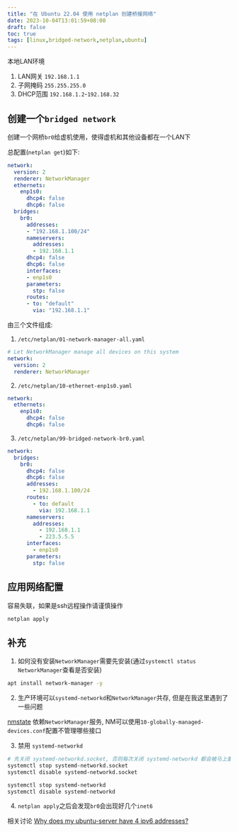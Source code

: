 ```yaml
---
title: "在 Ubuntu 22.04 使用 netplan 创建桥接网络"
date: 2023-10-04T13:01:59+08:00
draft: false
toc: true
tags: [linux,bridged-network,netplan,ubuntu]
---
```


本地LAN环境

1. LAN网关 `192.168.1.1`
2. 子网掩码 `255.255.255.0`
2. DHCP范围 `192.168.1.2`-`192.168.32`

## 创建一个`bridged network`

创建一个网桥`br0`给虚机使用，使得虚机和其他设备都在一个LAN下

总配置(`netplan get`)如下:

```yaml
network:
  version: 2
  renderer: NetworkManager
  ethernets:
    enp1s0:
      dhcp4: false
      dhcp6: false
  bridges:
    br0:
      addresses:
      - "192.168.1.100/24"
      nameservers:
        addresses:
        - 192.168.1.1
      dhcp4: false
      dhcp6: false
      interfaces:
      - enp1s0
      parameters:
        stp: false
      routes:
      - to: "default"
        via: "192.168.1.1"
```

由三个文件组成:

1. `/etc/netplan/01-network-manager-all.yaml`

```yaml
# Let NetworkManager manage all devices on this system
network:
  version: 2
  renderer: NetworkManager
```

2. `/etc/netplan/10-ethernet-enp1s0.yaml`

```yaml
network:
  ethernets:
    enp1s0:
      dhcp4: false
      dhcp6: false
```

3. `/etc/netplan/99-bridged-network-br0.yaml`

```yaml
network:
  bridges:
    br0:
      dhcp4: false
      dhcp6: false
      addresses:
        - 192.168.1.100/24
      routes:
        - to: default
          via: 192.168.1.1
      nameservers:
        addresses: 
          - 192.168.1.1
          - 223.5.5.5
      interfaces:
        - enp1s0
      parameters:
        stp: false
```

## 应用网络配置

容易失联，如果是ssh远程操作请谨慎操作

```bash
netplan apply
```

## 补充

1. 如何没有安装`NetworkManager`需要先安装(通过`systemctl status NetworkManager`查看是否安装)

```bash
apt install network-manager -y
```

2. 生产环境可以`systemd-networkd`和`NetworkManager`共存, 但是在我这里遇到了一些问题

[nmstate](https://nmstate.io/) 依赖`NetworkManager`服务, NM可以使用`10-globally-managed-devices.conf`配置不管理哪些接口

3. 禁用 `systemd-networkd`

```bash
# 先关闭 systemd-networkd.socket, 否则每次关闭 systemd-networkd 都会被马上重新激活
systemctl stop systemd-networkd.socket
systemctl disable systemd-networkd.socket

systemctl stop systemd-networkd
systemctl disable systemd-networkd
```

4. `netplan apply`之后会发现`br0`会出现好几个`inet6`

相关讨论 [Why does my ubuntu-server have 4 ipv6 addresses?](https://www.linuxquestions.org/questions/linux-networking-3/why-does-my-ubuntu-server-have-4-ipv6-addresses-4175701900/)